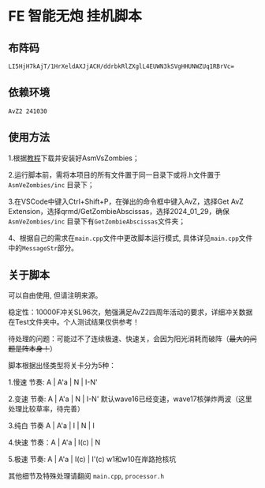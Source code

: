 # FE 智能无炮 挂机脚本

## 布阵码

```
LI5HjH7kAjT/1HrXeldAXJjACH/ddrbkRlZXglL4EUWN3kSVgHHUNWZUq1RBrVc=
```

## 依赖环境

```
AvZ2 241030
```
## 使用方法
1.根据[教程](https://gitee.com/vector-wlc/AsmVsZombies)下载并安装好AsmVsZombies；

2.运行脚本前，需将本项目的所有文件置于同一目录下或将.h文件置于 `AsmVeZombies/inc` 目录下；

3.在VSCode中键入Ctrl+Shift+P，在弹出的命令框中键入AvZ，选择Get AvZ Extension，选择qrmd/GetZombieAbscissas，选择2024_01_29，确保`AsmVeZombies/inc` 目录下有`GetZombieAbscissas`文件夹；

4、根据自己的需求在`main.cpp`文件中更改脚本运行模式, 具体详见`main.cpp`文件中的`MessageStr`部分。

## 关于脚本
可以自由使用, 但请注明来源。

稳定性：10000F冲关SL96次，勉强满足AvZ2四周年活动的要求，详细冲关数据在Test文件夹中。个人测试结果仅供参考！

待处理的问题：可能过不了连续极速、快速关，会因为阳光消耗而破阵（<del>最大的问题是阵本身！</del>）

脚本根据出怪类型将关卡分为5种：

1.慢速 节奏: A | A'a | N | I-N'

2.变速 节奏: A | A'a | N | I-N' 默认wave16已经变速，wave17核弹炸两波（这里处理比较草率，待完善）

3.纯白 节奏 A | A'a | I | N | I

4.快速 节奏：A | A'a | I(c) | N 

5.极速 节奏: A | A'a | I(c) | I'(c) w1和w10在岸路抢核坑

其他细节及特殊处理请翻阅 `main.cpp`, `processor.h`
